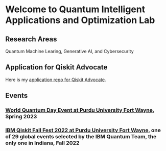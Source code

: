 # Welcome to Quantum Intelligent Applications and Optimization Lab
## Research Areas
Quantum Machine Learing, Generative AI, and Cybersecurity
## Application for Qiskit Advocate
Here is my [application repo for Qiskit Advocate](https://github.com/davidlearn/qiskitAdvocateApplication#readme).
## Events
### [World Quantum Day Event at Purdu University Fort Wayne](https://worldquantumday.org/events/intro-to-quantum-computing-its-applications/), Spring 2023
### [IBM Qiskit Fall Fest 2022 at Purdu University Fort Wayne](https://qiskit.org/events/fall-fest/), one of 29 global events selected by the IBM Quantum Team, the only one in Indiana, Fall 2022

